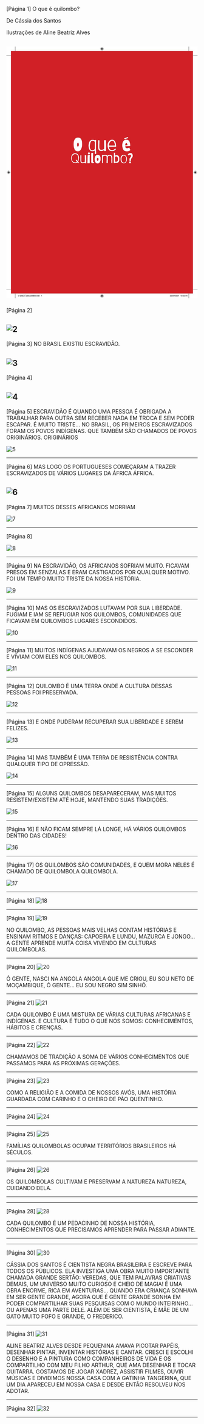 [Página 1]
O que é quilombo?

De Cássia dos Santos 

Ilustrações de Aline Beatriz Alves

![1](./img/page_1-01.jpg)
---

[Página 2]

![2](./img/page_2-01.jpg)
---

[Página 3]
NO BRASIL EXISTIU ESCRAVIDÃO.

![3](./img/page_3-01.jpg)
---

[Página 4]

![4](./img/page_4-01.jpg)
---

[Página 5]
ESCRAVIDÃO É QUANDO UMA PESSOA É OBRIGADA A
TRABALHAR PARA OUTRA SEM RECEBER NADA EM TROCA
E SEM PODER ESCAPAR. É MUITO TRISTE…
NO BRASIL, OS PRIMEIROS ESCRAVIZADOS FORAM
OS POVOS INDÍGENAS. QUE TAMBÉM SÃO CHAMADOS
DE POVOS ORIGINÁRIOS.
ORIGINÁRIOS

![5](./img/page_5-01.jpg)

---

[Página 6]
MAS LOGO OS PORTUGUESES COMEÇARAM
A TRAZER ESCRAVIZADOS DE VÁRIOS
LUGARES DA ÁFRICA
ÁFRICA.

![6](./img/page_6-01.jpg)
---

[Página 7]
MUITOS DESSES AFRICANOS MORRIAM

![7](./img/page_7-01.jpg)

---

[Página 8]

![8](./img/page_8-01.jpg)

---

[Página 9]
NA ESCRAVIDÃO, OS AFRICANOS SOFRIAM MUITO. FICAVAM
PRESOS EM SENZALAS E ERAM CASTIGADOS POR QUALQUER
MOTIVO. FOI UM TEMPO MUITO TRISTE DA NOSSA HISTÓRIA.

![9](./img/page_9-01.jpg)

---

[Página 10]
MAS OS ESCRAVIZADOS LUTAVAM POR SUA
LIBERDADE. FUGIAM E IAM SE REFUGIAR NOS
QUILOMBOS, COMUNIDADES QUE FICAVAM EM
QUILOMBOS
LUGARES ESCONDIDOS.


![10](./img/page_10-01.jpg)

---

[Página 11]
MUITOS INDÍGENAS AJUDAVAM OS NEGROS A SE
ESCONDER E VIVIAM COM ELES NOS QUILOMBOS.

![11](./img/page_11-01.jpg)

---

[Página 12]
QUILOMBO É UMA TERRA ONDE A CULTURA
DESSAS PESSOAS FOI PRESERVADA.

![12](./img/page_12-01.jpg)

---

[Página 13]
E ONDE PUDERAM RECUPERAR SUA
LIBERDADE E SEREM FELIZES.

![13](./img/page_13-01.jpg)

---

[Página 14]
MAS TAMBÉM É UMA TERRA DE
RESISTÊNCIA CONTRA QUALQUER
TIPO DE OPRESSÃO.


![14](./img/page_14-01.jpg)

---

[Página 15]
ALGUNS QUILOMBOS DESAPARECERAM, MAS
MUITOS RESISTEM/EXISTEM ATÉ HOJE,
MANTENDO SUAS TRADIÇÕES.

![15](./img/page_15-01.jpg)

---

[Página 16]
E NÃO FICAM SEMPRE LÁ LONGE,
HÁ VÁRIOS QUILOMBOS DENTRO
DAS CIDADES!

![16](./img/page_16-01.jpg)

---

[Página 17]
OS QUILOMBOS SÃO COMUNIDADES,
E QUEM MORA NELES É CHAMADO
DE QUILOMBOLA
QUILOMBOLA.

![17](./img/page_17-01.jpg)

---

[Página 18]
![18](./img/page_18-01.jpg)



---

[Página 19]
![19](./img/page_19-01.jpg)

NO QUILOMBO, AS PESSOAS MAIS
VELHAS CONTAM HISTÓRIAS E ENSINAM
RITMOS E DANÇAS: CAPOEIRA E LUNDU,
MAZURCA E JONGO…
A GENTE APRENDE MUITA COISA
VIVENDO EM CULTURAS QUILOMBOLAS.


---

[Página 20]
![20](./img/page_20-01.jpg)

Ô GENTE, NASCI NA ANGOLA
ANGOLA QUE ME CRIOU,
EU SOU NETO DE
MOÇAMBIQUE, Ô GENTE...
EU SOU NEGRO SIM SINHÔ.



---

[Página 21]
![21](./img/page_21-01.jpg)

CADA QUILOMBO É UMA MISTURA
DE VÁRIAS CULTURAS AFRICANAS E
INDÍGENAS. E CULTURA É TUDO O
QUE NÓS SOMOS: CONHECIMENTOS,
HÁBITOS E CRENÇAS.


---

[Página 22]
![22](./img/page_22-01.jpg)

CHAMAMOS DE TRADIÇÃO A SOMA DE VÁRIOS
CONHECIMENTOS QUE PASSAMOS PARA AS
PRÓXIMAS GERAÇÕES.



---

[Página 23]
![23](./img/page_23-01.jpg)

COMO A RELIGIÃO E A COMIDA DE NOSSOS
AVÓS, UMA HISTÓRIA GUARDADA COM
CARINHO E O CHEIRO DE PÃO QUENTINHO.


---

[Página 24]
![24](./img/page_24-01.jpg)



---

[Página 25]
![25](./img/page_25-01.jpg)

FAMÍLIAS QUILOMBOLAS OCUPAM
TERRITÓRIOS BRASILEIROS HÁ SÉCULOS.


---

[Página 26]
![26](./img/page_26-01.jpg)

OS QUILOMBOLAS CULTIVAM E PRESERVAM
A NATUREZA
NATUREZA, CUIDANDO DELA.



---



---

[Página 28]
![28](./img/page_28-01.jpg)

CADA QUILOMBO É UM
PEDACINHO DE NOSSA HISTÓRIA,
CONHECIMENTOS QUE PRECISAMOS
APRENDER PARA PASSAR ADIANTE.



---



---

[Página 30]
![30](./img/page_30-01.jpg)

CÁSSIA DOS SANTOS É CIENTISTA NEGRA BRASILEIRA
E ESCREVE PARA TODOS OS PÚBLICOS. ELA INVESTIGA
UMA OBRA MUITO IMPORTANTE CHAMADA GRANDE
SERTÃO: VEREDAS, QUE TEM PALAVRAS CRIATIVAS
DEMAIS, UM UNIVERSO MUITO CURIOSO E CHEIO DE
MAGIA! É UMA OBRA ENORME, RICA EM AVENTURAS…
QUANDO ERA CRIANÇA SONHAVA EM SER GENTE
GRANDE, AGORA QUE É GENTE GRANDE SONHA EM
PODER COMPARTILHAR SUAS PESQUISAS COM O
MUNDO INTEIRINHO… OU APENAS UMA PARTE DELE.
ALÉM DE SER CIENTISTA, É MÃE DE UM GATO MUITO
FOFO E GRANDE, O FREDERICO.


---

[Página 31]
![31](./img/page_31-01.jpg)

ALINE BEATRIZ ALVES
DESDE PEQUENINA AMAVA PICOTAR PAPÉIS,
DESENHAR PINTAR, INVENTAR HISTÓRIAS E
CANTAR. CRESCI E ESCOLHI O DESENHO E A
PINTURA COMO COMPANHEIROS DE VIDA E OS
COMPARTILHO COM MEU FILHO ARTHUR, QUE AMA
DESENHAR E TOCAR GUITARRA. GOSTAMOS DE
JOGAR XADREZ, ASSISTIR FILMES, OUVIR MÚSICAS
E DIVIDIMOS NOSSA CASA COM A GATINHA
TANGERINA, QUE UM DIA APARECEU EM NOSSA
CASA E DESDE ENTÃO RESOLVEU NOS ADOTAR.


---

[Página 32]
![32](./img/page_32-01.jpg)



---


